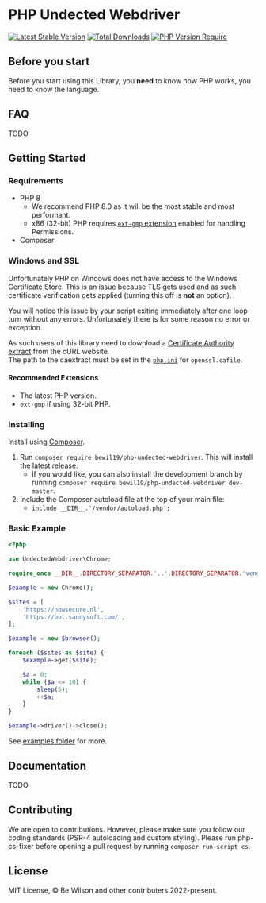PHP Undected Webdriver
====
[![Latest Stable Version](https://poser.pugx.org/bewil19/php-undected-webdriver/v)](https://packagist.org/packages/bewil19/php-undected-webdriver) [![Total Downloads](https://poser.pugx.org/bewil19/php-undected-webdriver/downloads)](https://packagist.org/packages/bewil19/php-undected-webdriver) [![PHP Version Require](https://poser.pugx.org/bewil19/php-undected-webdriver/require/php)](https://packagist.org/packages/bewil19/php-undected-webdriver)


## Before you start

Before you start using this Library, you **need** to know how PHP works, you need to know the language.

## FAQ

TODO

## Getting Started

### Requirements

- PHP 8
	- We recommend PHP 8.0 as it will be the most stable and most performant.
	- x86 (32-bit) PHP requires [`ext-gmp` extension](https://www.php.net/manual/en/book.gmp.php) enabled for handling Permissions.
- Composer

### Windows and SSL

Unfortunately PHP on Windows does not have access to the Windows Certificate Store. This is an issue because TLS gets used and as such certificate verification gets applied (turning this off is **not** an option).

You will notice this issue by your script exiting immediately after one loop turn without any errors. Unfortunately there is for some reason no error or exception.

As such users of this library need to download a [Certificate Authority extract](https://curl.haxx.se/docs/caextract.html) from the cURL website.<br>
The path to the caextract must be set in the [`php.ini`](https://secure.php.net/manual/en/openssl.configuration.php) for `openssl.cafile`.

#### Recommended Extensions

- The latest PHP version.
- `ext-gmp` if using 32-bit PHP.

### Installing

Install using [Composer](https://getcomposer.org).

1. Run `composer require bewil19/php-undected-webdriver`. This will install the latest release.
	- If you would like, you can also install the development branch by running `composer require bewil19/php-undected-webdriver dev-master`.
2. Include the Composer autoload file at the top of your main file:
	- `include __DIR__.'/vendor/autoload.php';`

### Basic Example

```php
<?php

use UndectedWebdriver\Chrome;

require_once __DIR__.DIRECTORY_SEPARATOR.'..'.DIRECTORY_SEPARATOR.'vendor'.DIRECTORY_SEPARATOR.'autoload.php';

$example = new Chrome();

$sites = [
    'https://nowsecure.nl',
    'https://bot.sannysoft.com/',
];

$example = new $browser();

foreach ($sites as $site) {
	$example->get($site);

	$a = 0;
	while ($a <= 10) {
		sleep(5);
		++$a;
	}
}

$example->driver()->close();
```

See [examples folder](examples) for more.

## Documentation

TODO

## Contributing

We are open to contributions. However, please make sure you follow our coding standards (PSR-4 autoloading and custom styling). Please run php-cs-fixer before opening a pull request by running `composer run-script cs`.

## License

MIT License, &copy; Be Wilson and other contributers 2022-present.
